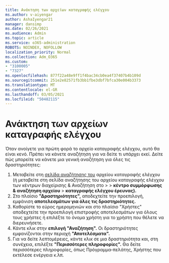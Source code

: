 ```yaml
---
title: Ανάκτηση των αρχείων καταγραφής ελέγχου
ms.author: v-aiyengar
author: AshaIyengar21
manager: dansimp
ms.date: 02/26/2021
ms.audience: Admin
ms.topic: article
ms.service: o365-administration
ROBOTS: NOINDEX, NOFOLLOW
localization_priority: Normal
ms.collection: Adm_O365
ms.custom:
- "3100005"
- "7327"
ms.openlocfilehash: 877f22a48e9ff1f4bac34cb0ea4f37407b4b109d
ms.sourcegitcommit: 251e2e82571fb3bb1fbe3dbf7bfca30e004b3373
ms.translationtype: MT
ms.contentlocale: el-GR
ms.lasthandoff: 03/05/2021
ms.locfileid: "50482115"
---
```

# <a name="retrieve-the-audit-logs"></a>Ανάκτηση των αρχείων καταγραφής ελέγχου

Όταν ανοίγετε για πρώτη φορά το αρχείο καταγραφής ελέγχου, αυτό θα είναι κενό. Πρέπει να κάνετε αναζήτηση για να δείτε τι υπάρχει εκεί. Δείτε πώς μπορείτε να κάνετε μια γενική αναζήτηση για όλες τις δραστηριότητες:

1. Μεταβείτε στη [σελίδα αναζήτησης του](https://protection.office.com/#/unifiedauditlog) αρχείου καταγραφής ελέγχου (ή μεταβείτε στη σελίδα αναζήτησης του αρχείου καταγραφής ελέγχου των κέντρων διαχείρισης & Αναζήτηση στο  >    >  **κέντρο συμμόρφωσης & αναζήτηση αρχείου**  >  **καταγραφής ελέγχου έρευνας).**
1. Στο πλαίσιο **"Δραστηριότητες",** αποδεχτείτε την προεπιλογή, εμφάνιση **αποτελεσμάτων για όλες τις δραστηριότητες.**
1. Καθορίστε το εύρος  ημερομηνιών και στο πλαίσιο "Χρήστες" αποδεχτείτε την προεπιλογή επιστροφής αποτελεσμάτων για όλους τους χρήστες ή επιλέξτε το όνομα χρήστη για το χρήστη που θέλετε να διερευνήσετε.
1. Κάντε κλικ στην **επιλογή "Αναζήτηση".** Οι δραστηριότητες εμφανίζονται στην περιοχή **"Αποτελέσματα".**
1. Για να δείτε λεπτομέρειες, κάντε κλικ σε μια δραστηριότητα και, στη συνέχεια, επιλέξτε **"Περισσότερες πληροφορίες".** Θα δείτε περισσότερες πληροφορίες, όπως Πρόγραμμα-πελάτης, Χρήστης που εκτέλεσε ενέργεια κ.λπ.
